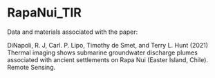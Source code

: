 # RapaNui_TIR

Data and materials associated with the paper:

DiNapoli, R. J, Carl. P. Lipo, Timothy de Smet, and Terry L. Hunt (2021) Thermal imaging shows submarine groundwater discharge plumes associated with ancient settlements on Rapa Nui (Easter Island, Chile). Remote Sensing. 
